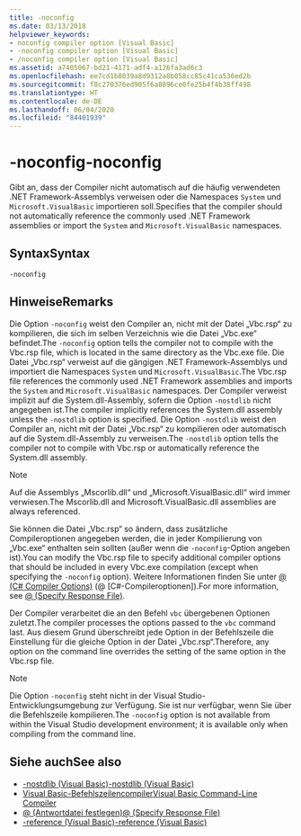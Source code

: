 ```yaml
---
title: -noconfig
ms.date: 03/13/2018
helpviewer_keywords:
- noconfig compiler option [Visual Basic]
- -noconfig compiler option [Visual Basic]
- /noconfig compiler option [Visual Basic]
ms.assetid: a7405067-bd21-4171-adf4-a126fa3ad6c3
ms.openlocfilehash: ee7cd1b8039a8d9312a8b058cc85c41ca536ed2b
ms.sourcegitcommit: f8c270376ed905f6a8896ce0fe25b4f4b38ff498
ms.translationtype: HT
ms.contentlocale: de-DE
ms.lasthandoff: 06/04/2020
ms.locfileid: "84401939"
---
```

# <a name="-noconfig"></a><span data-ttu-id="50bbb-102">-noconfig</span><span class="sxs-lookup"><span data-stu-id="50bbb-102">-noconfig</span></span>
<span data-ttu-id="50bbb-103">Gibt an, dass der Compiler nicht automatisch auf die häufig verwendeten .NET Framework-Assemblys verweisen oder die Namespaces `System` und `Microsoft.VisualBasic` importieren soll.</span><span class="sxs-lookup"><span data-stu-id="50bbb-103">Specifies that the compiler should not automatically reference the commonly used .NET Framework assemblies or import the `System` and `Microsoft.VisualBasic` namespaces.</span></span>  
  
## <a name="syntax"></a><span data-ttu-id="50bbb-104">Syntax</span><span class="sxs-lookup"><span data-stu-id="50bbb-104">Syntax</span></span>  
  
```console  
-noconfig  
```  
  
## <a name="remarks"></a><span data-ttu-id="50bbb-105">Hinweise</span><span class="sxs-lookup"><span data-stu-id="50bbb-105">Remarks</span></span>  
 <span data-ttu-id="50bbb-106">Die Option `-noconfig` weist den Compiler an, nicht mit der Datei „Vbc.rsp“ zu kompilieren, die sich im selben Verzeichnis wie die Datei „Vbc.exe“ befindet.</span><span class="sxs-lookup"><span data-stu-id="50bbb-106">The `-noconfig` option tells the compiler not to compile with the Vbc.rsp file, which is located in the same directory as the Vbc.exe file.</span></span> <span data-ttu-id="50bbb-107">Die Datei „Vbc.rsp“ verweist auf die gängigen .NET Framework-Assemblys und importiert die Namespaces `System` und `Microsoft.VisualBasic`.</span><span class="sxs-lookup"><span data-stu-id="50bbb-107">The Vbc.rsp file references the commonly used .NET Framework assemblies and imports the `System` and `Microsoft.VisualBasic` namespaces.</span></span> <span data-ttu-id="50bbb-108">Der Compiler verweist implizit auf die System.dll-Assembly, sofern die Option `-nostdlib` nicht angegeben ist.</span><span class="sxs-lookup"><span data-stu-id="50bbb-108">The compiler implicitly references the System.dll assembly unless the `-nostdlib` option is specified.</span></span> <span data-ttu-id="50bbb-109">Die Option `-nostdlib` weist den Compiler an, nicht mit der Datei „Vbc.rsp“ zu kompilieren oder automatisch auf die System.dll-Assembly zu verweisen.</span><span class="sxs-lookup"><span data-stu-id="50bbb-109">The `-nostdlib` option tells the compiler not to compile with Vbc.rsp or automatically reference the System.dll assembly.</span></span>  
  
> [!NOTE]
> <span data-ttu-id="50bbb-110">Auf die Assemblys „Mscorlib.dll“ und „Microsoft.VisualBasic.dll“ wird immer verwiesen.</span><span class="sxs-lookup"><span data-stu-id="50bbb-110">The Mscorlib.dll and Microsoft.VisualBasic.dll assemblies are always referenced.</span></span>  
  
 <span data-ttu-id="50bbb-111">Sie können die Datei „Vbc.rsp“ so ändern, dass zusätzliche Compileroptionen angegeben werden, die in jeder Kompilierung von „Vbc.exe“ enthalten sein sollten (außer wenn die `-noconfig`-Option angeben ist).</span><span class="sxs-lookup"><span data-stu-id="50bbb-111">You can modify the Vbc.rsp file to specify additional compiler options that should be included in every Vbc.exe compilation (except when specifying the `-noconfig` option).</span></span> <span data-ttu-id="50bbb-112">Weitere Informationen finden Sie unter [@ (C# Compiler Options)](specify-response-file.md) (@ [C#-Compileroptionen]).</span><span class="sxs-lookup"><span data-stu-id="50bbb-112">For more information, see [@ (Specify Response File)](specify-response-file.md).</span></span>  
  
 <span data-ttu-id="50bbb-113">Der Compiler verarbeitet die an den Befehl `vbc` übergebenen Optionen zuletzt.</span><span class="sxs-lookup"><span data-stu-id="50bbb-113">The compiler processes the options passed to the `vbc` command last.</span></span> <span data-ttu-id="50bbb-114">Aus diesem Grund überschreibt jede Option in der Befehlszeile die Einstellung für die gleiche Option in der Datei „Vbc.rsp“.</span><span class="sxs-lookup"><span data-stu-id="50bbb-114">Therefore, any option on the command line overrides the setting of the same option in the Vbc.rsp file.</span></span>  
  
> [!NOTE]
> <span data-ttu-id="50bbb-115">Die Option `-noconfig` steht nicht in der Visual Studio-Entwicklungsumgebung zur Verfügung. Sie ist nur verfügbar, wenn Sie über die Befehlszeile kompilieren.</span><span class="sxs-lookup"><span data-stu-id="50bbb-115">The `-noconfig` option is not available from within the Visual Studio development environment; it is available only when compiling from the command line.</span></span>  
  
## <a name="see-also"></a><span data-ttu-id="50bbb-116">Siehe auch</span><span class="sxs-lookup"><span data-stu-id="50bbb-116">See also</span></span>

- [<span data-ttu-id="50bbb-117">-nostdlib (Visual Basic)</span><span class="sxs-lookup"><span data-stu-id="50bbb-117">-nostdlib (Visual Basic)</span></span>](nostdlib.md)
- [<span data-ttu-id="50bbb-118">Visual Basic-Befehlszeilencompiler</span><span class="sxs-lookup"><span data-stu-id="50bbb-118">Visual Basic Command-Line Compiler</span></span>](index.md)
- [<span data-ttu-id="50bbb-119">@ (Antwortdatei festlegen)</span><span class="sxs-lookup"><span data-stu-id="50bbb-119">@ (Specify Response File)</span></span>](specify-response-file.md)
- [<span data-ttu-id="50bbb-120">-reference (Visual Basic)</span><span class="sxs-lookup"><span data-stu-id="50bbb-120">-reference (Visual Basic)</span></span>](reference.md)
